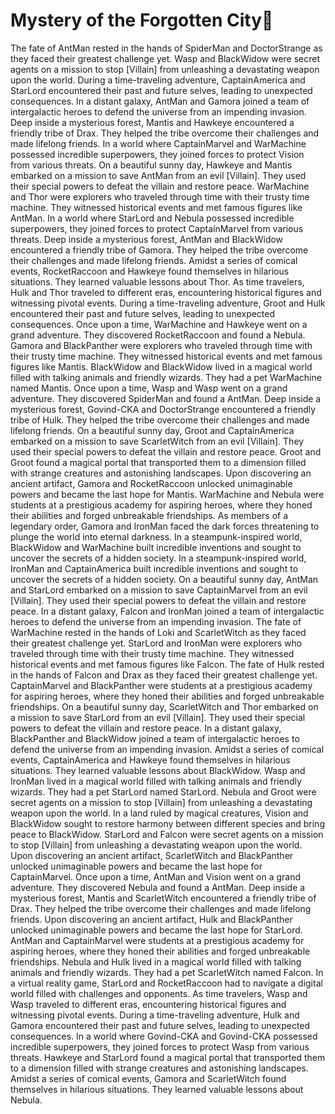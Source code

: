 # Mystery of the Forgotten City:rainbow:

The fate of AntMan rested in the hands of SpiderMan and DoctorStrange as they faced their greatest challenge yet.
Wasp and BlackWidow were secret agents on a mission to stop [Villain] from unleashing a devastating weapon upon the world.
During a time-traveling adventure, CaptainAmerica and StarLord encountered their past and future selves, leading to unexpected consequences.
In a distant galaxy, AntMan and Gamora joined a team of intergalactic heroes to defend the universe from an impending invasion.
Deep inside a mysterious forest, Mantis and Hawkeye encountered a friendly tribe of Drax. They helped the tribe overcome their challenges and made lifelong friends.
In a world where CaptainMarvel and WarMachine possessed incredible superpowers, they joined forces to protect Vision from various threats.
On a beautiful sunny day, Hawkeye and Mantis embarked on a mission to save AntMan from an evil [Villain]. They used their special powers to defeat the villain and restore peace.
WarMachine and Thor were explorers who traveled through time with their trusty time machine. They witnessed historical events and met famous figures like AntMan.
In a world where StarLord and Nebula possessed incredible superpowers, they joined forces to protect CaptainMarvel from various threats.
Deep inside a mysterious forest, AntMan and BlackWidow encountered a friendly tribe of Gamora. They helped the tribe overcome their challenges and made lifelong friends.
Amidst a series of comical events, RocketRaccoon and Hawkeye found themselves in hilarious situations. They learned valuable lessons about Thor.
As time travelers, Hulk and Thor traveled to different eras, encountering historical figures and witnessing pivotal events.
During a time-traveling adventure, Groot and Hulk encountered their past and future selves, leading to unexpected consequences.
Once upon a time, WarMachine and Hawkeye went on a grand adventure. They discovered RocketRaccoon and found a Nebula.
Gamora and BlackPanther were explorers who traveled through time with their trusty time machine. They witnessed historical events and met famous figures like Mantis.
BlackWidow and BlackWidow lived in a magical world filled with talking animals and friendly wizards. They had a pet WarMachine named Mantis.
Once upon a time, Wasp and Wasp went on a grand adventure. They discovered SpiderMan and found a AntMan.
Deep inside a mysterious forest, Govind-CKA and DoctorStrange encountered a friendly tribe of Hulk. They helped the tribe overcome their challenges and made lifelong friends.
On a beautiful sunny day, Groot and CaptainAmerica embarked on a mission to save ScarletWitch from an evil [Villain]. They used their special powers to defeat the villain and restore peace.
Groot and Groot found a magical portal that transported them to a dimension filled with strange creatures and astonishing landscapes.
Upon discovering an ancient artifact, Gamora and RocketRaccoon unlocked unimaginable powers and became the last hope for Mantis.
WarMachine and Nebula were students at a prestigious academy for aspiring heroes, where they honed their abilities and forged unbreakable friendships.
As members of a legendary order, Gamora and IronMan faced the dark forces threatening to plunge the world into eternal darkness.
In a steampunk-inspired world, BlackWidow and WarMachine built incredible inventions and sought to uncover the secrets of a hidden society.
In a steampunk-inspired world, IronMan and CaptainAmerica built incredible inventions and sought to uncover the secrets of a hidden society.
On a beautiful sunny day, AntMan and StarLord embarked on a mission to save CaptainMarvel from an evil [Villain]. They used their special powers to defeat the villain and restore peace.
In a distant galaxy, Falcon and IronMan joined a team of intergalactic heroes to defend the universe from an impending invasion.
The fate of WarMachine rested in the hands of Loki and ScarletWitch as they faced their greatest challenge yet.
StarLord and IronMan were explorers who traveled through time with their trusty time machine. They witnessed historical events and met famous figures like Falcon.
The fate of Hulk rested in the hands of Falcon and Drax as they faced their greatest challenge yet.
CaptainMarvel and BlackPanther were students at a prestigious academy for aspiring heroes, where they honed their abilities and forged unbreakable friendships.
On a beautiful sunny day, ScarletWitch and Thor embarked on a mission to save StarLord from an evil [Villain]. They used their special powers to defeat the villain and restore peace.
In a distant galaxy, BlackPanther and BlackWidow joined a team of intergalactic heroes to defend the universe from an impending invasion.
Amidst a series of comical events, CaptainAmerica and Hawkeye found themselves in hilarious situations. They learned valuable lessons about BlackWidow.
Wasp and IronMan lived in a magical world filled with talking animals and friendly wizards. They had a pet StarLord named StarLord.
Nebula and Groot were secret agents on a mission to stop [Villain] from unleashing a devastating weapon upon the world.
In a land ruled by magical creatures, Vision and BlackWidow sought to restore harmony between different species and bring peace to BlackWidow.
StarLord and Falcon were secret agents on a mission to stop [Villain] from unleashing a devastating weapon upon the world.
Upon discovering an ancient artifact, ScarletWitch and BlackPanther unlocked unimaginable powers and became the last hope for CaptainMarvel.
Once upon a time, AntMan and Vision went on a grand adventure. They discovered Nebula and found a AntMan.
Deep inside a mysterious forest, Mantis and ScarletWitch encountered a friendly tribe of Drax. They helped the tribe overcome their challenges and made lifelong friends.
Upon discovering an ancient artifact, Hulk and BlackPanther unlocked unimaginable powers and became the last hope for StarLord.
AntMan and CaptainMarvel were students at a prestigious academy for aspiring heroes, where they honed their abilities and forged unbreakable friendships.
Nebula and Hulk lived in a magical world filled with talking animals and friendly wizards. They had a pet ScarletWitch named Falcon.
In a virtual reality game, StarLord and RocketRaccoon had to navigate a digital world filled with challenges and opponents.
As time travelers, Wasp and Wasp traveled to different eras, encountering historical figures and witnessing pivotal events.
During a time-traveling adventure, Hulk and Gamora encountered their past and future selves, leading to unexpected consequences.
In a world where Govind-CKA and Govind-CKA possessed incredible superpowers, they joined forces to protect Wasp from various threats.
Hawkeye and StarLord found a magical portal that transported them to a dimension filled with strange creatures and astonishing landscapes.
Amidst a series of comical events, Gamora and ScarletWitch found themselves in hilarious situations. They learned valuable lessons about Nebula.